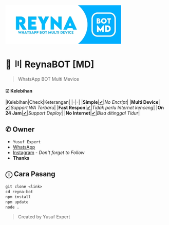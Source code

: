 <img src="ythumb.jpeg" alt="ReynaBOT">

# 🌱 〣 ReynaBOT [MD]
> WhatsApp BOT Multi Mevice

#### ☑ Kelebihan
|Kelebihan|Check|Keterangan|
|-|-|
|**Simple**|[✔](https://github.com/avianz37)|*No Encript*|
|**Multi Device**|[✔](https://github.com/avianz37)|*Support WA Terbaru*|
|**Fast Respon**|[✔](https://github.com/avianz37)|*Tidak perlu Internet kenceng*|
|**On 24 Jam**|[✔](https://github.com/avianz37)|*Support Deploy*|
|**No Internet**|[✔](https://github.com/avianz37)|*Bisa ditinggal Tidur*|

## ✆ Owner
- `Yusuf Expert`
- [WhatsApp](wa.me/6283873115706)
- [Instagram](instagram.com/yusuf.expert) - *Don't forget to Follow*
- **Thanks**

## ⓘ Cara Pasang
```
git clone <link>
cd reyna-bot
npm install
npm update
node .
```
> Created by Yusuf Expert
